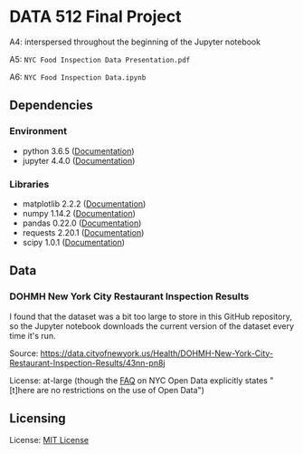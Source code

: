 # DATA 512 Final Project

A4: interspersed throughout the beginning of the Jupyter notebook

A5: `NYC Food Inspection Data Presentation.pdf`

A6: `NYC Food Inspection Data.ipynb`

## Dependencies

### Environment

* python 3.6.5 ([Documentation](https://docs.python.org/3.6/))
* jupyter 4.4.0 ([Documentation](https://jupyter-notebook.readthedocs.io/en/4.x/))

### Libraries

* matplotlib 2.2.2 ([Documentation](https://matplotlib.org/contents.html))
* numpy 1.14.2 ([Documentation](https://docs.scipy.org/doc/numpy-1.14.1/reference/))
* pandas 0.22.0 ([Documentation](https://pandas.pydata.org/pandas-docs/stable/))
* requests 2.20.1 ([Documentation](http://docs.python-requests.org/en/master/))
* scipy 1.0.1 ([Documentation](https://docs.scipy.org/doc/scipy-1.0.0/reference/))

## Data

### DOHMH New York City Restaurant Inspection Results

I found that the dataset was a bit too large to store in this GitHub repository, so the Jupyter notebook downloads the current version of the dataset every time it's run.

Source: https://data.cityofnewyork.us/Health/DOHMH-New-York-City-Restaurant-Inspection-Results/43nn-pn8j

License: at-large (though the [FAQ](https://opendata.cityofnewyork.us/faq/) on NYC Open Data explicitly states "[t]here are no restrictions on the use of Open Data")

## Licensing

License: [MIT License](https://opensource.org/licenses/MIT)
